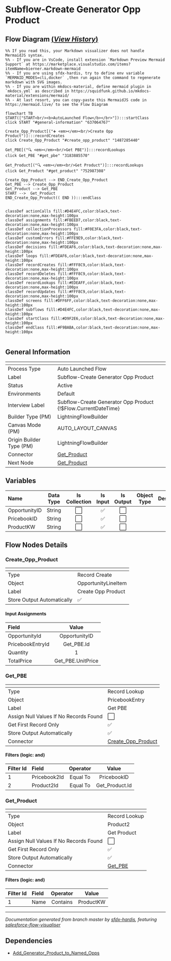 # Subflow-Create Generator Opp Product

## Flow Diagram [(_View History_)](Subflow_Create_Generator_Opp_Product-history.md)

```mermaid
%% If you read this, your Markdown visualizer does not handle MermaidJS syntax.
%% - If you are in VsCode, install extension `Markdown Preview Mermaid Support` at https://marketplace.visualstudio.com/items?itemName=bierner.markdown-mermaid
%% - If you are using sfdx-hardis, try to define env variable `MERMAID_MODES=cli,docker` ,then run again the command to regenerate markdown with SVG images.
%% - If you are within mkdocs-material, define mermaid plugin in `mkdocs.yml` as described in https://squidfunk.github.io/mkdocs-material/extensions/mermaid/
%% - At last resort, you can copy-paste this MermaidJS code in https://mermaid.live/ to see the Flow Diagram

flowchart TB
START(["START<br/><b>AutoLaunched Flow</b></br>"]):::startClass
click START "#general-information" "637064767"

Create_Opp_Product[("➕ <em></em><br/>Create Opp Product")]:::recordCreates
click Create_Opp_Product "#create_opp_product" "1487285440"

Get_PBE[("🔍 <em></em><br/>Get PBE")]:::recordLookups
click Get_PBE "#get_pbe" "3183885570"

Get_Product[("🔍 <em></em><br/>Get Product")]:::recordLookups
click Get_Product "#get_product" "752987308"

Create_Opp_Product --> END_Create_Opp_Product
Get_PBE --> Create_Opp_Product
Get_Product --> Get_PBE
START -->  Get_Product
END_Create_Opp_Product(( END )):::endClass


classDef actionCalls fill:#D4E4FC,color:black,text-decoration:none,max-height:100px
classDef assignments fill:#FBEED7,color:black,text-decoration:none,max-height:100px
classDef collectionProcessors fill:#F0E3FA,color:black,text-decoration:none,max-height:100px
classDef customErrors fill:#FFE9E9,color:black,text-decoration:none,max-height:100px
classDef decisions fill:#FDEAF6,color:black,text-decoration:none,max-height:100px
classDef loops fill:#FDEAF6,color:black,text-decoration:none,max-height:100px
classDef recordCreates fill:#FFF8C9,color:black,text-decoration:none,max-height:100px
classDef recordDeletes fill:#FFF8C9,color:black,text-decoration:none,max-height:100px
classDef recordLookups fill:#EDEAFF,color:black,text-decoration:none,max-height:100px
classDef recordUpdates fill:#FFF8C9,color:black,text-decoration:none,max-height:100px
classDef screens fill:#DFF6FF,color:black,text-decoration:none,max-height:100px
classDef subflows fill:#D4E4FC,color:black,text-decoration:none,max-height:100px
classDef startClass fill:#D9F2E6,color:black,text-decoration:none,max-height:100px
classDef endClass fill:#F9BABA,color:black,text-decoration:none,max-height:100px


```

<!-- Flow description -->

## General Information

|<!-- -->|<!-- -->|
|:---|:---|
|Process Type| Auto Launched Flow|
|Label|Subflow-Create Generator Opp Product|
|Status|Active|
|Environments|Default|
|Interview Label|Subflow-Create Generator Opp Product {!$Flow.CurrentDateTime}|
| Builder Type (PM)|LightningFlowBuilder|
| Canvas Mode (PM)|AUTO_LAYOUT_CANVAS|
| Origin Builder Type (PM)|LightningFlowBuilder|
|Connector|[Get_Product](#get_product)|
|Next Node|[Get_Product](#get_product)|


## Variables

|Name|Data Type|Is Collection|Is Input|Is Output|Object Type|Description|
|:-- |:--:|:--:|:--:|:--:|:--:|:--  |
|OpportunityID|String|⬜|✅|⬜|<!-- -->|<!-- -->|
|PricebookID|String|⬜|✅|⬜|<!-- -->|<!-- -->|
|ProductKW|String|⬜|✅|⬜|<!-- -->|<!-- -->|


## Flow Nodes Details

### Create_Opp_Product

|<!-- -->|<!-- -->|
|:---|:---|
|Type|Record Create|
|Object|OpportunityLineItem|
|Label|Create Opp Product|
|Store Output Automatically|✅|


#### Input Assignments

|Field|Value|
|:-- |:--: |
|OpportunityId|OpportunityID|
|PricebookEntryId|Get_PBE.Id|
|Quantity|1|
|TotalPrice|Get_PBE.UnitPrice|




### Get_PBE

|<!-- -->|<!-- -->|
|:---|:---|
|Type|Record Lookup|
|Object|PricebookEntry|
|Label|Get PBE|
|Assign Null Values If No Records Found|⬜|
|Get First Record Only|✅|
|Store Output Automatically|✅|
|Connector|[Create_Opp_Product](#create_opp_product)|


#### Filters (logic: **and**)

|Filter Id|Field|Operator|Value|
|:-- |:-- |:--:|:--: |
|1|Pricebook2Id| Equal To|PricebookID|
|2|Product2Id| Equal To|Get_Product.Id|




### Get_Product

|<!-- -->|<!-- -->|
|:---|:---|
|Type|Record Lookup|
|Object|Product2|
|Label|Get Product|
|Assign Null Values If No Records Found|⬜|
|Get First Record Only|✅|
|Store Output Automatically|✅|
|Connector|[Get_PBE](#get_pbe)|


#### Filters (logic: **and**)

|Filter Id|Field|Operator|Value|
|:-- |:-- |:--:|:--: |
|1|Name| Contains|ProductKW|








___

_Documentation generated from branch master by [sfdx-hardis](https://sfdx-hardis.cloudity.com), featuring [salesforce-flow-visualiser](https://github.com/toddhalfpenny/salesforce-flow-visualiser)_

## Dependencies

- [Add_Generator_Product_to_Named_Opps](Add_Generator_Product_to_Named_Opps.md)
